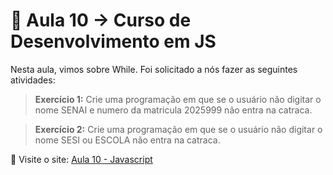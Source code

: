 # 📒 Aula 10 -> Curso de Desenvolvimento em JS 

Nesta aula, vimos sobre While. 
Foi solicitado a nós fazer as seguintes atividades:

> **Exercício 1:**  Crie uma programação em que se o usuário não digitar o nome SENAI e numero da matricula 2025999 não entra na catraca.

> **Exercício 2:** Crie uma programação em que se o usuário não digitar o nome SESI ou ESCOLA não entra na catraca.


🔗 Visite o site: [Aula 10 - Javascript](https://escandioneider.github.io/Aula-10-Javascript/)  

